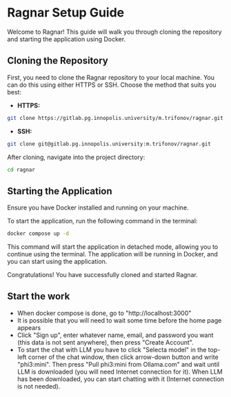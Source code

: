 # Ragnar Setup Guide

Welcome to Ragnar! This guide will walk you through cloning the repository and starting the application using Docker.

## Cloning the Repository

First, you need to clone the Ragnar repository to your local machine. You can do this using either HTTPS or SSH. Choose the method that suits you best:

- **HTTPS:**

```sh
git clone https://gitlab.pg.innopolis.university/m.trifonov/ragnar.git
```

- **SSH:**
```sh
git clone git@gitlab.pg.innopolis.university:m.trifonov/ragnar.git
```

After cloning, navigate into the project directory:
```sh
cd ragnar
```

## Starting the Application
Ensure you have Docker installed and running on your machine.

To start the application, run the following command in the terminal:
```sh
docker compose up -d
```

This command will start the application in detached mode, allowing you to continue using the terminal. The application will be running in Docker, and you can start using the application.

Congratulations! You have successfully cloned and started Ragnar. 

## Start the work

- When docker compose is done, go to "http://localhost:3000"
- It is possible that you will need to wait some time before the home page appears
- Click "Sign up", enter whatever name, email, and password you want (this data is not sent anywhere), then press "Create Account".
- To start the chat with LLM you have to click "Selecta model" in the top-left corner of the chat window, then click arrow-down button and write "phi3:mini". Then press "Pull phi3:mini from Ollama.com" and wait until LLM is downloaded (you will need Internet connection for it). When LLM has been downloaded, you can start chatting with it (Internet connection is not needed).